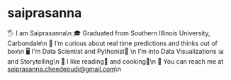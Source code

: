 # saiprasanna
🖐 I am Saiprasanna\n
🎓 Graduated from Southern Illinois University, Carbondale\n
🤔 I’m curious about real time predictions and thinks out of box\n
🖥 I'm Data Scientist and Pythonist🐍 \n
I’m into Data Visualizations 📊 and Storytelling\n
🤩 I like reading📖 and cooking🍲\n
📧 You can reach me at saiprasanna.cheedepudi@gmail.com\n




